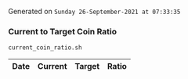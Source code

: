 Generated on `Sunday 26-September-2021 at 07:33:35`

### Current to Target Coin Ratio
`current_coin_ratio.sh`

Date|Current|Target|Ratio
---|---|---|---
